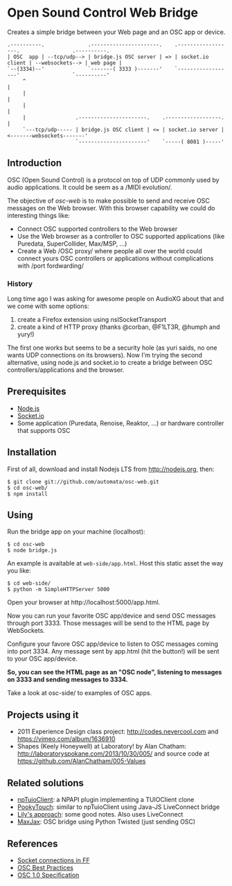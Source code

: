 # Open Sound Control Web Bridge

Creates a simple bridge between your Web page and an OSC app or device.

    .----------.              .----------------------.    .------------------.                 .----------.
    | OSC  app | --tcp/udp--> | bridge.js OSC server | => | socket.io client | --websockets--> | web page |
    `--(3334)--'              `-------( 3333 )-------'    `------------------'                 `----------'
         ^                                                                                          |
         |                                                                                          |
         |                                                                                          |
         |                .----------------------.    .------------------.                          |
         `---tcp/udp----- | bridge.js OSC client | <= | socket.io server | <-------websockets-------'
                          `----------------------'    `-----( 8081 )-----'

## Introduction

OSC (Open Sound Control) is a protocol on top of UDP commonly used by
audio applications. It could be seem as a /MIDI evolution/. 

The objective of *osc-web* is to make possible to send and receive
OSC messages on the Web browser. With this browser capability we could
do interesting things like:

- Connect OSC supported controllers to the Web browser
- Use the Web browser as a controller to OSC supported applications
  (like Puredata, SuperCollider, Max/MSP, ...)
- Create a Web /OSC proxy/ where people all over the world could
  connect yours OSC controllers or applications without complications
  with /port fordwarding/

### History

Long time ago I was asking for awesome people on AudioXG about that
and we come with some options:

1. create a Firefox extension using nsISocketTransport
2. create a kind of HTTP proxy (thanks @corban, @F1LT3R, @humph and yury!)

The first one works but seems to be a security hole (as yuri saids, no
one wants UDP connections on its browsers). Now I'm trying the second
alternative, using node.js and socket.io to create a bridge between
OSC controllers/applications and the browser.

## Prerequisites

- [Node.js](https://nodejs.org)
- [Socket.io](https://socket.io)
- Some application (Puredata, Renoise, Reaktor, ...) or hardware controller that supports OSC

## Installation

First of all, download and install Nodejs LTS from http://nodejs.org, then:

```
$ git clone git://github.com/automata/osc-web.git
$ cd osc-web/
$ npm install
```

## Using

Run the bridge app on your machine (localhost):

```
$ cd osc-web
$ node bridge.js
```

An example is avaitable at `web-side/app.html`. Host this static asset the way you like:

```
$ cd web-side/
$ python -m SimpleHTTPServer 5000
```

Open your browser at http://localhost:5000/app.html.

Now you can run your favorite OSC app/device and send OSC messages
through port 3333. Those messages will be send to the HTML page by
WebSockets.

Configure your favore OSC app/device to listen to OSC messages coming
into port 3334. Any message sent by app.html (hit the button!) will be
sent to your OSC app/device.

**So, you can see the HTML page as an "OSC node", listening to messages
on 3333 and sending messages to 3334.**

Take a look at osc-side/ to examples of OSC apps.

## Projects using it

- 2011 Experience Design class project: http://codes.nevercool.com and https://vimeo.com/album/1636910
- Shapes (Keely Honeywell) at Laboratory! by Alan Chatham: http://laboratoryspokane.com/2013/10/30/005/ and source code at https://github.com/AlanChatham/005-Values

## Related solutions

- [npTuioClient](https://github.com/fajran/npTuioClient): a NPAPI plugin implementing a TUIOClient clone
- [PookyTouch](http://pooky.sourceforge.net/wiki/PookyTouch): similar to npTuioClient using Java-JS LiveConnect bridge
- [Lily's approach](http://blog.lilyapp.org/2007/05/lily_osc_1.html): some good notes. Also uses LiveConnect
- [MaxJax]([http://tirl.org/software/maxjax/): OSC bridge using Python Twisted (just sending OSC)

## References

- [Socket connections in FF](http://www.midnightresearch.com/index.php?s=nsisockettransportservice)
- [OSC Best Practices](http://opensoundcontrol.org/files/osc-best-practices-final.pdf)
- [OSC 1.0 Specification](http://opensoundcontrol.org/spec-1_0)
